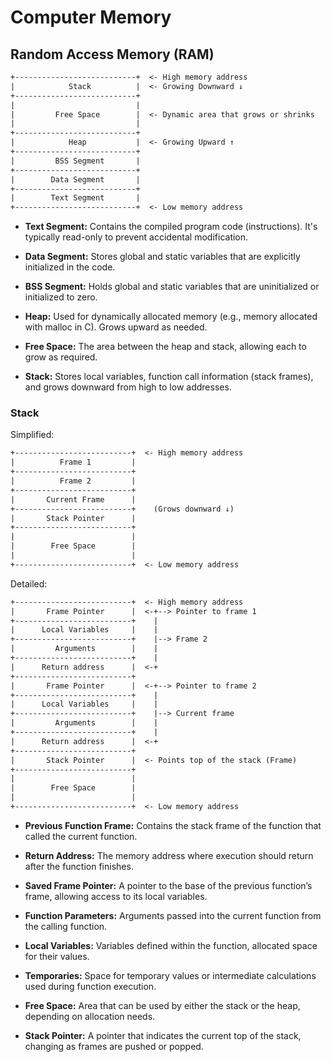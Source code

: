 # Computer Memory
## Random Access Memory (RAM)
```txt
+---------------------------+  <- High memory address
|            Stack          |  <- Growing Downward ↓
+---------------------------+
|                           |
|         Free Space        |  <- Dynamic area that grows or shrinks
|                           |
+---------------------------+
|            Heap           |  <- Growing Upward ↑
+---------------------------+
|         BSS Segment       |
+---------------------------+
|        Data Segment       |
+---------------------------+
|        Text Segment       |
+---------------------------+  <- Low memory address
```

- **Text Segment:** Contains the compiled program code (instructions). It's typically read-only to prevent accidental modification.

- **Data Segment:** Stores global and static variables that are explicitly initialized in the code.

- **BSS Segment:** Holds global and static variables that are uninitialized or initialized to zero.

- **Heap:** Used for dynamically allocated memory (e.g., memory allocated with malloc in C). Grows upward as needed.

- **Free Space:** The area between the heap and stack, allowing each to grow as required.

- **Stack:** Stores local variables, function call information (stack frames), and grows downward from high to low addresses.

### Stack
Simplified:
```txt
+--------------------------+  <- High memory address
|          Frame 1         |
+--------------------------+
|          Frame 2         |
+--------------------------+
|       Current Frame      |
+--------------------------+    (Grows downward ↓)
|       Stack Pointer      |
+--------------------------+
|                          |
|        Free Space        |
|                          |
+--------------------------+  <- Low memory address
```

Detailed:
```txt
+--------------------------+  <- High memory address
|       Frame Pointer      |  <-+--> Pointer to frame 1
+--------------------------+    |
|      Local Variables     |    |
+--------------------------+    |--> Frame 2
|         Arguments        |    |
+--------------------------+    |
|      Return address      |  <-+
+--------------------------+
|       Frame Pointer      |  <-+--> Pointer to frame 2
+--------------------------+    |
|      Local Variables     |    |
+--------------------------+    |--> Current frame
|         Arguments        |    |
+--------------------------+    |
|      Return address      |  <-+
+--------------------------+
|       Stack Pointer      |  <- Points top of the stack (Frame)
+--------------------------+
|                          |
|        Free Space        |
|                          |
+--------------------------+  <- Low memory address
```

- **Previous Function Frame:** Contains the stack frame of the function that called the current function.

- **Return Address:** The memory address where execution should return after the function finishes.

- **Saved Frame Pointer:** A pointer to the base of the previous function’s frame, allowing access to its local variables.

- **Function Parameters:** Arguments passed into the current function from the calling function.

- **Local Variables:** Variables defined within the function, allocated space for their values.

- **Temporaries:** Space for temporary values or intermediate calculations used during function execution.

- **Free Space:** Area that can be used by either the stack or the heap, depending on allocation needs.

- **Stack Pointer:** A pointer that indicates the current top of the stack, changing as frames are pushed or popped.

